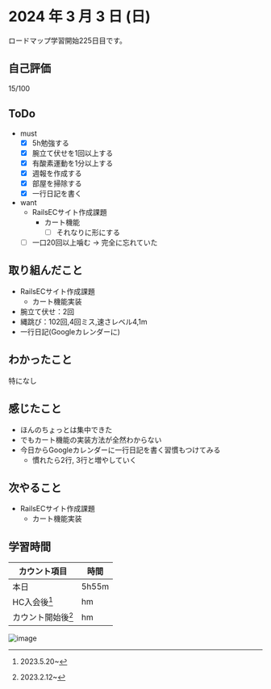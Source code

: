 # 2024 年 3 月 3 日 (日)
ロードマップ学習開始225日目です。

## 自己評価
15/100

## ToDo
- must
  - [x] 5h勉強する
  - [x] 腕立て伏せを1回以上する
  - [x] 有酸素運動を1分以上する
  - [x] 週報を作成する
  - [x] 部屋を掃除する
  - [x] 一行日記を書く
- want
  - RailsECサイト作成課題
    - カート機能
      - [ ] それなりに形にする
  - [ ] 一口20回以上噛む -> 完全に忘れていた

## 取り組んだこと
- RailsECサイト作成課題
  - カート機能実装
- 腕立て伏せ：2回
- 縄跳び：102回,4回ミス,速さレベル4,1m
- 一行日記(Googleカレンダーに)

## わかったこと
特になし

## 感じたこと
- ほんのちょっとは集中できた
- でもカート機能の実装方法が全然わからない
- 今日からGoogleカレンダーに一行日記を書く習慣もつけてみる
  - 慣れたら2行, 3行と増やしていく 

## 次やること
- RailsECサイト作成課題
  - カート機能実装

## 学習時間
|カウント項目|時間|
|----|----|
|本日 |5h55m|
|HC入会後[^1]|hm|
|カウント開始後[^2]|hm|

[^1]: 2023.5.20~
[^2]: 2023.2.12~

![image](https://github.com/nil-ramuda/daily_report/assets/94735931/e9f37694-28c4-45a3-9195-d536223e7884)
